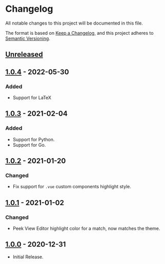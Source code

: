 # Changelog

All notable changes to this project will be documented in this file.

The format is based on [Keep a Changelog](https://keepachangelog.com/en/1.0.0/),
and this project adheres to [Semantic Versioning](https://semver.org/spec/v2.0.0.html).

## [Unreleased]

## [1.0.4] - 2022-05-30

### Added

-   Support for LaTeX

## [1.0.3] - 2021-02-04

### Added

-   Support for Python.
-   Support for Go.

## [1.0.2] - 2021-01-20

### Changed

-   Fix support for `.vue` custom components highlight style.

## [1.0.1] - 2021-01-02

### Changed

-   Peek View Editor highlight color for a match, now matches the theme.

## [1.0.0] - 2020-12-31

-   Initial Release.

[unreleased]: https://github.com/Al3xCubed/theme-cubed/compare/v1.0.4...HEAD
[1.0.0]: https://github.com/Al3xCubed/theme-cubed/releases/tag/v1.0.0
[1.0.1]: https://github.com/Al3xCubed/theme-cubed/compare/v1.0.0...v1.0.1
[1.0.2]: https://github.com/Al3xCubed/theme-cubed/compare/v1.0.1...v1.0.2
[1.0.3]: https://github.com/Al3xCubed/theme-cubed/compare/v1.0.2...v1.0.3
[1.0.4]: https://github.com/Al3xCubed/theme-cubed/compare/v1.0.3...v1.0.4

